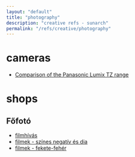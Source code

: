 ```yaml
---
layout: "default"
title: "photography"
description: "creative refs - sunarch"
permalink: "/refs/creative/photography"
---
```


# cameras

- [Comparison of the Panasonic Lumix TZ range](https://www.cameraworld.co.uk/panasonic-tz)

# shops

## Főfotó

- [filmhívás](https://www.fofoto.hu/szolg%C3%A1ltat%C3%A1sok-1/filmh%C3%ADv%C3%A1s)
- [filmek - színes negatív és dia](https://www.fofoto.hu/webshop/filmek/sz%C3%ADnes-negat%C3%ADv-%C3%A9s-dia)
- [filmek - fekete-fehér](https://www.fofoto.hu/webshop/filmek/fekete-feh%C3%A9r-filmek)
